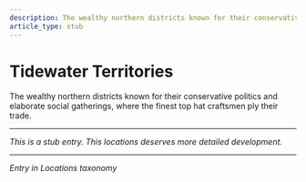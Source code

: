 ```yaml
---
description: The wealthy northern districts known for their conservative politics and elaborate social gatherings, where the finest top hat craftsmen ply their trade.
article_type: stub
---
```


# Tidewater Territories

The wealthy northern districts known for their conservative politics and elaborate social gatherings, where the finest top hat craftsmen ply their trade.

---
*This is a stub entry. This locations deserves more detailed development.*

---
*Entry in Locations taxonomy*
